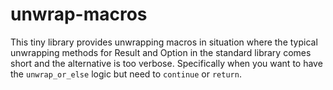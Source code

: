 # unwrap-macros
This tiny library provides unwrapping macros in situation where the typical unwrapping methods for Result and Option in the standard library comes short and the alternative is too verbose. Specifically when you want to have the `unwrap_or_else` logic but need to `continue` or `return`.
